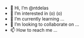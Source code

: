 - 👋 Hi, I’m @ntdelas
- 👀 I’m interested in (o) (o) 
- 🌱 I’m currently learning ...
- 💞️ I’m looking to collaborate on ...
- 📫 How to reach me ...

<!---
ntdelas/ntdelas is a ✨ special ✨ repository because its `README.md` (this file) appears on your GitHub profile.
You can click the Preview link to take a look at your changes.
--->
